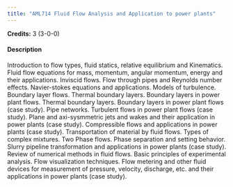 ```yaml
---
title: "AML714 Fluid Flow Analysis and Application to power plants"
---
```

**Credits:** 3 (3-0-0)

#### Description
Introduction to flow types, fluid statics, relative equilibrium and Kinematics. Fluid flow equations for mass, momentum, angular momentum, energy and their applications. Inviscid flows. Flow through pipes and Reynolds number effects. Navier-stokes equations and applications. Models of turbulence. Boundary layer flows. Thermal boundary layers. Boundary layers in power plant flows. Thermal boundary layers. Boundary layers in power plant flows (case study). Pipe networks. Turbulent flows in power plant flows (case study). Plane and axi-sysmmetric jets and wakes and their application in power plants (case study). Compressible flows and applications in power plants (case study). Transportation of material by fluid flows. Types of complex mixtures. Two Phase flows. Phase separation and setting behavior. Slurry pipeline transformation and applications in power plants (case study). Review of numerical methods in fluid flows. Basic principles of experimental analysis. Flow visualization techniques. Flow metering and other fluid devices for measurement of pressure, velocity, discharge, etc. and their applications in power plants (case study).